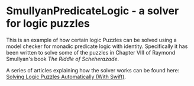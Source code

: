 # SmullyanPredicateLogic - a solver for logic puzzles #

This is an example of how certain logic Puzzles can be solved using a model checker for monadic predicate logic with identity. Specifically it has been written to solve some of the puzzles in Chapter VIII of Raymond Smullyan's book *The Riddle of Scheherazade*.

A series of articles explaining how the solver works can be found here: [Solving Logic Puzzles Automatically (With Swift)](https://medium.com/@sorenlind/solving-logic-puzzles-automatically-with-swift-part-1-544ef57b7f11).